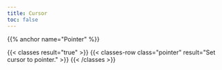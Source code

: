 ```yaml
---
title: Cursor 
toc: false
---
```

{{% anchor name="Pointer" %}}

{{< classes result="true" >}}
{{< classes-row class="pointer" result="Set cursor to pointer." >}}
{{< /classes >}}
